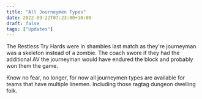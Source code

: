 ```yaml
---
title: "All Journeymen Types"
date: 2022-09-22T07:23:00+10:00
draft: false
tags: ["Updates"]
---
```


The Restless Try Hards were in shambles last match as they're journeyman was a skeleton instead of a zombie. The coach swore if they had the additional AV the journeyman would have endured the block and probably won them the game.

Know no fear, no longer, for now all journeymen types are available for teams that have multiple linemen. Including those ragtag dungeon dwelling folk.
